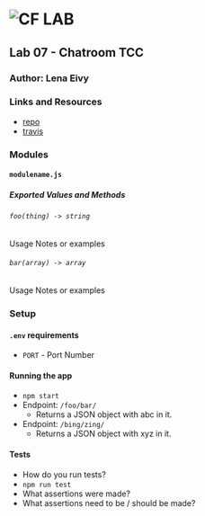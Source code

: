 ![CF](http://i.imgur.com/7v5ASc8.png) LAB
=================================================

## Lab 07 - Chatroom TCC

### Author: Lena Eivy

### Links and Resources
* [repo](https://github.com/applena/07-tcp-server)
* [travis](https://travis-ci.com/applena/07-tcp-server.svg?branch=master)

### Modules
#### `modulename.js`
##### Exported Values and Methods

###### `foo(thing) -> string`
Usage Notes or examples

###### `bar(array) -> array`
Usage Notes or examples

### Setup
#### `.env` requirements
* `PORT` - Port Number

#### Running the app
* `npm start`
* Endpoint: `/foo/bar/`
  * Returns a JSON object with abc in it.
* Endpoint: `/bing/zing/`
  * Returns a JSON object with xyz in it.

#### Tests
* How do you run tests?
* `npm run test`
* What assertions were made?
* What assertions need to be / should be made?
